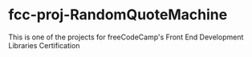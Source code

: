 # fcc-proj-RandomQuoteMachine
 This is one of the projects for freeCodeCamp's Front End Development Libraries Certification
